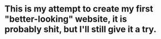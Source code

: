 # This is my attempt to create my first "better-looking" website, it is probably shit, but I'll still give it a try.